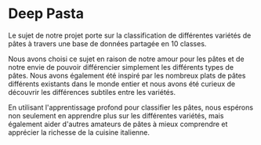 # Deep Pasta

Le sujet de notre projet porte sur la classification de différentes variétés de pâtes à travers une base de données partagée en 10 classes. 

Nous avons choisi ce sujet en raison de notre amour pour les pâtes et de notre envie de pouvoir différencier simplement les différents types de pâtes. Nous avons également été inspiré par les nombreux plats de pâtes différents existants dans le monde entier et nous avons été curieux de découvrir les différences subtiles entre les variétés.

En utilisant l'apprentissage profond pour classifier les pâtes, nous espérons non seulement en apprendre plus sur les différentes variétés, mais également aider d'autres amateurs de pâtes à mieux comprendre et apprécier la richesse de la cuisine italienne.
